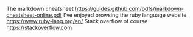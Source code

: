 The markdown cheatsheet https://guides.github.com/pdfs/markdown-cheatsheet-online.pdf
I've enjoyed browsing the ruby language website https://www.ruby-lang.org/en/
Stack overflow of course https://stackoverflow.com
